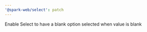 ```yaml
---
'@spark-web/select': patch
---
```


Enable Select to have a blank option selected when value is blank
